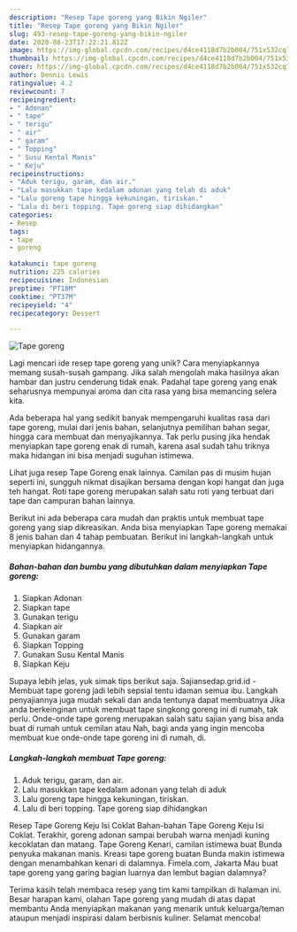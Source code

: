 ```yaml
---
description: "Resep Tape goreng yang Bikin Ngiler"
title: "Resep Tape goreng yang Bikin Ngiler"
slug: 493-resep-tape-goreng-yang-bikin-ngiler
date: 2020-08-23T17:22:21.812Z
image: https://img-global.cpcdn.com/recipes/d4ce4118d7b2b004/751x532cq70/tape-goreng-foto-resep-utama.jpg
thumbnail: https://img-global.cpcdn.com/recipes/d4ce4118d7b2b004/751x532cq70/tape-goreng-foto-resep-utama.jpg
cover: https://img-global.cpcdn.com/recipes/d4ce4118d7b2b004/751x532cq70/tape-goreng-foto-resep-utama.jpg
author: Dennis Lewis
ratingvalue: 4.2
reviewcount: 7
recipeingredient:
- " Adonan"
- " tape"
- " terigu"
- " air"
- " garam"
- " Topping"
- " Susu Kental Manis"
- " Keju"
recipeinstructions:
- "Aduk terigu, garam, dan air."
- "Lalu masukkan tape kedalam adonan yang telah di aduk"
- "Lalu goreng tape hingga kekuningan, tiriskan."
- "Lalu di beri topping. Tape goreng siap dihidangkan"
categories:
- Resep
tags:
- tape
- goreng

katakunci: tape goreng 
nutrition: 225 calories
recipecuisine: Indonesian
preptime: "PT18M"
cooktime: "PT37M"
recipeyield: "4"
recipecategory: Dessert

---
```



![Tape goreng](https://img-global.cpcdn.com/recipes/d4ce4118d7b2b004/751x532cq70/tape-goreng-foto-resep-utama.jpg)

Lagi mencari ide resep tape goreng yang unik? Cara menyiapkannya memang susah-susah gampang. Jika salah mengolah maka hasilnya akan hambar dan justru cenderung tidak enak. Padahal tape goreng yang enak seharusnya mempunyai aroma dan cita rasa yang bisa memancing selera kita.

Ada beberapa hal yang sedikit banyak mempengaruhi kualitas rasa dari tape goreng, mulai dari jenis bahan, selanjutnya pemilihan bahan segar, hingga cara membuat dan menyajikannya. Tak perlu pusing jika hendak menyiapkan tape goreng enak di rumah, karena asal sudah tahu triknya maka hidangan ini bisa menjadi suguhan istimewa.

Lihat juga resep Tape Goreng enak lainnya. Camilan pas di musim hujan seperti ini, sungguh nikmat disajikan bersama dengan kopi hangat dan juga teh hangat. Roti tape goreng merupakan salah satu roti yang terbuat dari tape dan campuran bahan lainnya.


Berikut ini ada beberapa cara mudah dan praktis untuk membuat tape goreng yang siap dikreasikan. Anda bisa menyiapkan Tape goreng memakai 8 jenis bahan dan 4 tahap pembuatan. Berikut ini langkah-langkah untuk menyiapkan hidangannya.

<!--inarticleads1-->

##### Bahan-bahan dan bumbu yang dibutuhkan dalam menyiapkan Tape goreng:

1. Siapkan  Adonan
1. Siapkan  tape
1. Gunakan  terigu
1. Siapkan  air
1. Gunakan  garam
1. Siapkan  Topping
1. Gunakan  Susu Kental Manis
1. Siapkan  Keju


Supaya lebih jelas, yuk simak tips berikut saja. Sajiansedap.grid.id - Membuat tape goreng jadi lebih sepsial tentu idaman semua ibu. Langkah penyajiannya juga mudah sekali dan anda tentunya dapat membuatnya Jika anda berkeinginan untuk membuat tape singkong goreng ini di rumah, tak perlu. Onde-onde tape goreng merupakan salah satu sajian yang bisa anda buat di rumah untuk cemilan atau Nah, bagi anda yang ingin mencoba membuat kue onde-onde tape goreng ini di rumah, di. 

<!--inarticleads2-->

##### Langkah-langkah membuat Tape goreng:

1. Aduk terigu, garam, dan air.
1. Lalu masukkan tape kedalam adonan yang telah di aduk
1. Lalu goreng tape hingga kekuningan, tiriskan.
1. Lalu di beri topping. Tape goreng siap dihidangkan


Resep Tape Goreng Keju Isi Coklat Bahan-bahan Tape Goreng Keju Isi Coklat. Terakhir, goreng adonan sampai berubah warna menjadi kuning kecoklatan dan matang. Tape Goreng Kenari, camilan istimewa buat Bunda penyuka makanan manis. Kreasi tape goreng buatan Bunda makin istimewa dengan menambahkan kenari di dalamnya. Fimela.com, Jakarta Mau buat tape goreng yang garing bagian luarnya dan lembut bagian dalamnya? 

Terima kasih telah membaca resep yang tim kami tampilkan di halaman ini. Besar harapan kami, olahan Tape goreng yang mudah di atas dapat membantu Anda menyiapkan makanan yang menarik untuk keluarga/teman ataupun menjadi inspirasi dalam berbisnis kuliner. Selamat mencoba!
